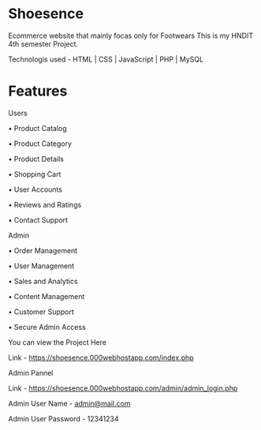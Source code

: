 # Shoesence
Ecommerce website that mainly focas only for Footwears
This is my HNDIT 4th semester Project.

Technologis used - HTML | CSS | JavaScript | PHP | MySQL

# Features 

Users

• Product Catalog

• Product Category

• Product Details

• Shopping Cart

• User Accounts

• Reviews and Ratings

• Contact Support

Admin

• Order Management

• User Management

• Sales and Analytics

• Content Management

• Customer Support

• Secure Admin Access


You can view the Project Here

Link - https://shoesence.000webhostapp.com/index.php

Admin Pannel 

Link - https://shoesence.000webhostapp.com/admin/admin_login.php

Admin User Name - admin@mail.com

Admin User Password - 12341234



